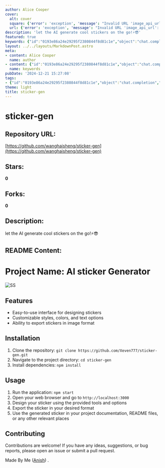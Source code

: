 ```yaml
---
author: Alice Cooper
cover:
  alt: cover
  square: {'error': 'exception', 'message': "Invalid URL 'image_api_url': No scheme supplied. Perhaps you meant https://image_api_url?"}
  url: {'error': 'exception', 'message': "Invalid URL 'image_api_url': No scheme supplied. Perhaps you meant https://image_api_url?"}
description: 'let the AI generate cool stickers on the go!⚡😎'
featured: true
keywords: {"id":"0193e86a24e29295f2380844f8d81c1e","object":"chat.completion","created":1734771090,"model":"Qwen/Qwen2.5-7B-Instruct","choices":[{"index":0,"message":{"role":"assistant","content":"### Keywords\n- AI\n- Sticker generator\n- Easy-to-use interface\n- Customizable styles\n- Customizable colors\n- Customizable text options\n- Export stickers\n- Image format\n- Installation\n- Repository\n- Dependencies\n- npm\n- Usage\n- Application\n- Web browser\n- Documentation\n- README files\n- Contributing\n- Issue\n- Pull request\n\n### Tags\n- #AI Sticker Generator\n- #EasyToUse\n- #CustomizableStyles\n- #CustomizableColors\n- #CustomizableTextOptions\n- #ImageExport\n- #CodeInstallation\n- #WebApplication\n- #DocumentationTools\n- #ContributionsWelcomed\n- #OpenSourceProject"},"finish_reason":"stop"}],"usage":{"prompt_tokens":271,"completion_tokens":148,"total_tokens":419},"system_fingerprint":""}
layout: ../../layouts/MarkdownPost.astro
meta:
- content: Alice Cooper
  name: author
- content: {"id":"0193e86a24e29295f2380844f8d81c1e","object":"chat.completion","created":1734771090,"model":"Qwen/Qwen2.5-7B-Instruct","choices":[{"index":0,"message":{"role":"assistant","content":"### Keywords\n- AI\n- Sticker generator\n- Easy-to-use interface\n- Customizable styles\n- Customizable colors\n- Customizable text options\n- Export stickers\n- Image format\n- Installation\n- Repository\n- Dependencies\n- npm\n- Usage\n- Application\n- Web browser\n- Documentation\n- README files\n- Contributing\n- Issue\n- Pull request\n\n### Tags\n- #AI Sticker Generator\n- #EasyToUse\n- #CustomizableStyles\n- #CustomizableColors\n- #CustomizableTextOptions\n- #ImageExport\n- #CodeInstallation\n- #WebApplication\n- #DocumentationTools\n- #ContributionsWelcomed\n- #OpenSourceProject"},"finish_reason":"stop"}],"usage":{"prompt_tokens":271,"completion_tokens":148,"total_tokens":419},"system_fingerprint":""}
  name: keywords
pubDate: '2024-12-21 15:27:08'
tags:
- {"id":"0193e86a24e29295f2380844f8d81c1e","object":"chat.completion","created":1734771090,"model":"Qwen/Qwen2.5-7B-Instruct","choices":[{"index":0,"message":{"role":"assistant","content":"### Keywords\n- AI\n- Sticker generator\n- Easy-to-use interface\n- Customizable styles\n- Customizable colors\n- Customizable text options\n- Export stickers\n- Image format\n- Installation\n- Repository\n- Dependencies\n- npm\n- Usage\n- Application\n- Web browser\n- Documentation\n- README files\n- Contributing\n- Issue\n- Pull request\n\n### Tags\n- #AI Sticker Generator\n- #EasyToUse\n- #CustomizableStyles\n- #CustomizableColors\n- #CustomizableTextOptions\n- #ImageExport\n- #CodeInstallation\n- #WebApplication\n- #DocumentationTools\n- #ContributionsWelcomed\n- #OpenSourceProject"},"finish_reason":"stop"}],"usage":{"prompt_tokens":271,"completion_tokens":148,"total_tokens":419},"system_fingerprint":""}
theme: light
title: sticker-gen
---
```


# sticker-gen

## Repository URL: 
[https://github.com/wanghaisheng/sticker-gen](https://github.com/wanghaisheng/sticker-gen)

## Stars: 
**0**

## Forks: 
**0**

## Description: 
let the AI generate cool stickers on the go!⚡😎

## README Content: 
# Project Name: AI sticker Generator

![SS](public/mockup.jpg)

## Features

- Easy-to-use interface for designing stickers
- Customizable styles, colors, and text options
- Ability to export stickers in image format

## Installation

1. Clone the repository: `git clone https://github.com/Xeven777/sticker-gen.git`
2. Navigate to the project directory: `cd sticker-gen`
3. Install dependencies: `npm install`

## Usage

1. Run the application: `npm start`
2. Open your web browser and go to `http://localhost:3000`
3. Design your sticker using the provided tools and options
4. Export the sticker in your desired format
5. Use the generated sticker in your project documentation, README files, or any other relevant places

## Contributing

Contributions are welcome! If you have any ideas, suggestions, or bug reports, please open an issue or submit a pull request.

Made By Me ([Anish](https://bento.me/anish7)) .

